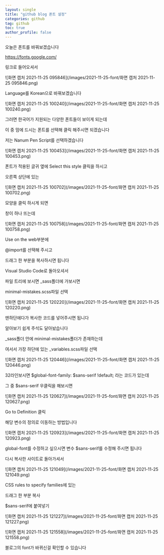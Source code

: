 ```yaml
---
layout: single
title: "github blog 폰트 설정"
categories: github
tag: github
toc: true
author_profile: false
---
```




오늘은 폰트를 바꿔보겠습니다

https://fonts.google.com/

링크로 들어오셔서

![화면 캡처 2021-11-25 095846](/images/2021-11-25-font/화면 캡처 2021-11-25 095846.png)

Language를 Korean으로 바꿔보겠습니다



![화면 캡처 2021-11-25 100240](/images/2021-11-25-font/화면 캡처 2021-11-25 100240.png)

그러면 한국어가 지원되는 다양한 폰트들이 보이게 되는데

이 중 맘에 드시는 폰트를 선택해 클릭 해주시면 되겠습니다

저는 Nanum Pen Script를 선택하겠습니다



![화면 캡처 2021-11-25 100453](/images/2021-11-25-font/화면 캡처 2021-11-25 100453.png)

폰트가 적용된 글귀 옆에 Select this style 클릭을 하시고

오른쪽 상단에 있는 

![화면 캡처 2021-11-25 100702](/images/2021-11-25-font/화면 캡처 2021-11-25 100702.png)

모양을 클릭 하시게 되면

창이 하나 뜨는데

![화면 캡처 2021-11-25 100758](/images/2021-11-25-font/화면 캡처 2021-11-25 100758.png)

Use on the web부분에

@import를 선택해 주시고

드래그 한 부분을 복사하시면 됩니다



Visual Studio Code로 돌아오셔서

파일 트리에 보시면 _sass폴더에 가보시면

minimal-mistakes.scss파일 선택

![화면 캡처 2021-11-25 120220](/images/2021-11-25-font/화면 캡처 2021-11-25 120220.png)

맨하단에다가 복사한 코드를 넣어주시면 됩니다

알아보기 쉽게 주석도 달아놨습니다



_sass폴더 안에 minimal-mistakes폴더가 존재하는데

여서서 가장 하단에 있는 _variables.scss파일 선택

![화면 캡처 2021-11-25 120446](/images/2021-11-25-font/화면 캡처 2021-11-25 120446.png)



32라인보시면 $global-font-family: $sans-serif !default; 라는 코드가 있는데

그 중 $sans-serif 우클릭을 해보시면 

![화면 캡처 2021-11-25 120627](/images/2021-11-25-font/화면 캡처 2021-11-25 120627.png)

Go to Definition 클릭 

해당 변수의 정의로 이동하는 방법입니다

![화면 캡처 2021-11-25 120923](/images/2021-11-25-font/화면 캡처 2021-11-25 120923.png)

global-font를 수정하고 싶으시면 변수 $sans-serif를 수정해 주시면 됩니다



다시 복사한 사이트로 돌아가셔서

![화면 캡처 2021-11-25 121049](/images/2021-11-25-font/화면 캡처 2021-11-25 121049.png)

CSS rules to specify families에 있는

드래그 한 부분 복사



$sans-serif에 붙여넣기

![화면 캡처 2021-11-25 121227](/images/2021-11-25-font/화면 캡처 2021-11-25 121227.png)



![화면 캡처 2021-11-25 121558](/images/2021-11-25-font/화면 캡처 2021-11-25 121558.png)

블로그의 font가 바뀌신걸 확인할 수 있습니다
